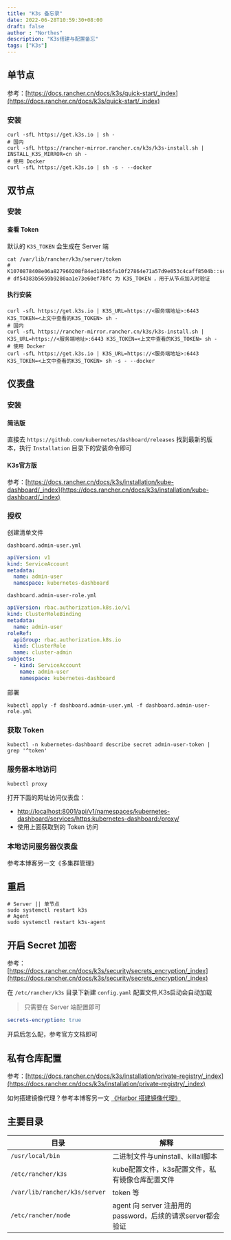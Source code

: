 ```yaml
---
title: "K3s 备忘录"
date: 2022-06-28T10:59:30+08:00
draft: false
author : "Northes"
description: "K3s搭建与配置备忘"
tags: ["K3s"]
---
```


## 单节点

参考：[https://docs.rancher.cn/docs/k3s/quick-start/_index](https://docs.rancher.cn/docs/k3s/quick-start/_index)

### 安装

```shell
curl -sfL https://get.k3s.io | sh -
# 国内
curl -sfL https://rancher-mirror.rancher.cn/k3s/k3s-install.sh | INSTALL_K3S_MIRROR=cn sh -
# 使用 Docker
curl -sfL https://get.k3s.io | sh -s - --docker
```

## 双节点

### 安装

#### 查看 Token

默认的 `K3S_TOKEN` 会生成在 Server 端

```shell
cat /var/lib/rancher/k3s/server/token
# K1070878408e06a827960208f84ed18b65fa10f27864e71a57d9e053c4caff8504b::server:
# df54383b5659b9280aa1e73e60ef78fc 为 K3S_TOKEN ，用于从节点加入时验证
```

#### 执行安装

```shell
curl -sfL https://get.k3s.io | K3S_URL=https://<服务端地址>:6443 K3S_TOKEN=<上文中查看的K3S_TOKEN> sh -
# 国内
curl -sfL https://rancher-mirror.rancher.cn/k3s/k3s-install.sh | K3S_URL=https://<服务端地址>:6443 K3S_TOKEN=<上文中查看的K3S_TOKEN> sh -
# 使用 Docker
curl -sfL https://get.k3s.io | K3S_URL=https://<服务端地址>:6443 K3S_TOKEN=<上文中查看的K3S_TOKEN> sh -s - --docker
```

## 仪表盘

### 安装

#### 简洁版

直接去 `https://github.com/kubernetes/dashboard/releases` 找到最新的版本，执行 `Installation` 目录下的安装命令即可

#### K3s官方版

参考：[https://docs.rancher.cn/docs/k3s/installation/kube-dashboard/_index](https://docs.rancher.cn/docs/k3s/installation/kube-dashboard/_index)

### 授权

创建清单文件

`dashboard.admin-user.yml`

```yaml
apiVersion: v1
kind: ServiceAccount
metadata:
  name: admin-user
  namespace: kubernetes-dashboard
```

`dashboard.admin-user-role.yml`

```yaml
apiVersion: rbac.authorization.k8s.io/v1
kind: ClusterRoleBinding
metadata:
  name: admin-user
roleRef:
  apiGroup: rbac.authorization.k8s.io
  kind: ClusterRole
  name: cluster-admin
subjects:
  - kind: ServiceAccount
    name: admin-user
    namespace: kubernetes-dashboard
```

部署

```shell
kubectl apply -f dashboard.admin-user.yml -f dashboard.admin-user-role.yml
```

### 获取 Token

```shell
kubectl -n kubernetes-dashboard describe secret admin-user-token | grep '^token'
```

### 服务器本地访问

```shell
kubectl proxy
```

打开下面的网址访问仪表盘：

- [http://localhost:8001/api/v1/namespaces/kubernetes-dashboard/services/https:kubernetes-dashboard:/proxy/](http://localhost:8001/api/v1/namespaces/kubernetes-dashboard/services/https:kubernetes-dashboard:/proxy/)
- 使用上面获取到的 Token 访问

### 本地访问服务器仪表盘

参考本博客另一文《多集群管理》


## 重启

```shell
# Server || 单节点
sudo systemctl restart k3s
# Agent
sudo systemctl restart k3s-agent
```

## 开启 Secret 加密

参考：[https://docs.rancher.cn/docs/k3s/security/secrets_encryption/_index](https://docs.rancher.cn/docs/k3s/security/secrets_encryption/_index)

在 `/etc/rancher/k3s` 目录下新建 `config.yaml` 配置文件,K3s启动会自动加载

> 只需要在 Server 端配置即可

```yaml
secrets-encryption: true
```

开启后怎么配，参考官方文档即可

## 私有仓库配置

参考：[https://docs.rancher.cn/docs/k3s/installation/private-registry/_index](https://docs.rancher.cn/docs/k3s/installation/private-registry/_index)

如何搭建镜像代理？参考本博客另一文 [《Harbor 搭建镜像代理》](/posts/docker/harbor/mirror/)

## 主要目录

| 目录                            | 解释                                           |
|-------------------------------|----------------------------------------------|
| `/usr/local/bin`              | 二进制文件与uninstall、killall脚本                    |
| `/etc/rancher/k3s`            | kube配置文件，k3s配置文件，私有镜像仓库配置文件                  |
| `/var/lib/rancher/k3s/server` | token 等                                      |
| `/etc/rancher/node`           | agent 向 server 注册用的 password，后续的请求server都会验证 |
